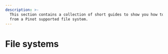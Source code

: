 ```yaml
---
description: >-
  This section contains a collection of short guides to show you how to import
  from a Pinot supported file system.
---
```


# File systems

